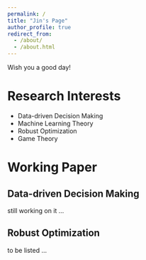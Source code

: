 ```yaml
---
permalink: /
title: "Jin's Page"
author_profile: true
redirect_from: 
  - /about/
  - /about.html
---
```

Wish you a good day!


Research Interests
======
* Data-driven Decision Making
* Machine Learning Theory
* Robust Optimization
* Game Theory



Working Paper
======

Data-driven Decision Making
------
still working on it ...

Robust Optimization
------
to be listed ...



